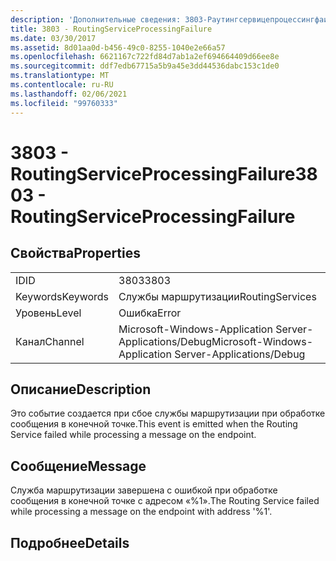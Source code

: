 ```yaml
---
description: 'Дополнительные сведения: 3803-Раутингсервицепроцессингфаилуре'
title: 3803 - RoutingServiceProcessingFailure
ms.date: 03/30/2017
ms.assetid: 8d01aa0d-b456-49c0-8255-1040e2e66a57
ms.openlocfilehash: 6621167c722fd84d7ab1a2ef694664409d66ee8e
ms.sourcegitcommit: ddf7edb67715a5b9a45e3dd44536dabc153c1de0
ms.translationtype: MT
ms.contentlocale: ru-RU
ms.lasthandoff: 02/06/2021
ms.locfileid: "99760333"
---
```

# <a name="3803---routingserviceprocessingfailure"></a><span data-ttu-id="28c4d-103">3803 - RoutingServiceProcessingFailure</span><span class="sxs-lookup"><span data-stu-id="28c4d-103">3803 - RoutingServiceProcessingFailure</span></span>

## <a name="properties"></a><span data-ttu-id="28c4d-104">Свойства</span><span class="sxs-lookup"><span data-stu-id="28c4d-104">Properties</span></span>  
  
|||  
|-|-|  
|<span data-ttu-id="28c4d-105">ID</span><span class="sxs-lookup"><span data-stu-id="28c4d-105">ID</span></span>|<span data-ttu-id="28c4d-106">3803</span><span class="sxs-lookup"><span data-stu-id="28c4d-106">3803</span></span>|  
|<span data-ttu-id="28c4d-107">Keywords</span><span class="sxs-lookup"><span data-stu-id="28c4d-107">Keywords</span></span>|<span data-ttu-id="28c4d-108">Службы маршрутизации</span><span class="sxs-lookup"><span data-stu-id="28c4d-108">RoutingServices</span></span>|  
|<span data-ttu-id="28c4d-109">Уровень</span><span class="sxs-lookup"><span data-stu-id="28c4d-109">Level</span></span>|<span data-ttu-id="28c4d-110">Ошибка</span><span class="sxs-lookup"><span data-stu-id="28c4d-110">Error</span></span>|  
|<span data-ttu-id="28c4d-111">Канал</span><span class="sxs-lookup"><span data-stu-id="28c4d-111">Channel</span></span>|<span data-ttu-id="28c4d-112">Microsoft-Windows-Application Server-Applications/Debug</span><span class="sxs-lookup"><span data-stu-id="28c4d-112">Microsoft-Windows-Application Server-Applications/Debug</span></span>|  
  
## <a name="description"></a><span data-ttu-id="28c4d-113">Описание</span><span class="sxs-lookup"><span data-stu-id="28c4d-113">Description</span></span>  

 <span data-ttu-id="28c4d-114">Это событие создается при сбое службы маршрутизации при обработке сообщения в конечной точке.</span><span class="sxs-lookup"><span data-stu-id="28c4d-114">This event is emitted when the Routing Service failed while processing a message on the endpoint.</span></span>  
  
## <a name="message"></a><span data-ttu-id="28c4d-115">Сообщение</span><span class="sxs-lookup"><span data-stu-id="28c4d-115">Message</span></span>  

 <span data-ttu-id="28c4d-116">Служба маршрутизации завершена с ошибкой при обработке сообщения в конечной точке с адресом «%1».</span><span class="sxs-lookup"><span data-stu-id="28c4d-116">The Routing Service failed while processing a message on the endpoint with address '%1'.</span></span>  
  
## <a name="details"></a><span data-ttu-id="28c4d-117">Подробнее</span><span class="sxs-lookup"><span data-stu-id="28c4d-117">Details</span></span>
